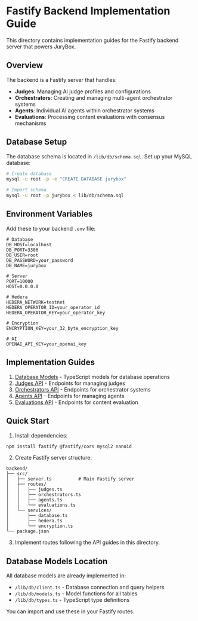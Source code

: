# Fastify Backend Implementation Guide

This directory contains implementation guides for the Fastify backend server that powers JuryBox.

## Overview

The backend is a Fastify server that handles:
- **Judges**: Managing AI judge profiles and configurations
- **Orchestrators**: Creating and managing multi-agent orchestrator systems
- **Agents**: Individual AI agents within orchestrator systems
- **Evaluations**: Processing content evaluations with consensus mechanisms

## Database Setup

The database schema is located in `/lib/db/schema.sql`. Set up your MySQL database:

```bash
# Create database
mysql -u root -p -e "CREATE DATABASE jurybox"

# Import schema
mysql -u root -p jurybox < lib/db/schema.sql
```

## Environment Variables

Add these to your backend `.env` file:

```env
# Database
DB_HOST=localhost
DB_PORT=3306
DB_USER=root
DB_PASSWORD=your_password
DB_NAME=jurybox

# Server
PORT=10000
HOST=0.0.0.0

# Hedera
HEDERA_NETWORK=testnet
HEDERA_OPERATOR_ID=your_operator_id
HEDERA_OPERATOR_KEY=your_operator_key

# Encryption
ENCRYPTION_KEY=your_32_byte_encryption_key

# AI
OPENAI_API_KEY=your_openai_key
```

## Implementation Guides

1. [Database Models](./DATABASE_MODELS.md) - TypeScript models for database operations
2. [Judges API](./JUDGES_API.md) - Endpoints for managing judges
3. [Orchestrators API](./ORCHESTRATORS_API.md) - Endpoints for orchestrator systems
4. [Agents API](./AGENTS_API.md) - Endpoints for managing agents
5. [Evaluations API](./EVALUATIONS_API.md) - Endpoints for content evaluation

## Quick Start

1. Install dependencies:
```bash
npm install fastify @fastify/cors mysql2 nanoid
```

2. Create Fastify server structure:
```
backend/
├── src/
│   ├── server.ts          # Main Fastify server
│   ├── routes/
│   │   ├── judges.ts
│   │   ├── orchestrators.ts
│   │   ├── agents.ts
│   │   └── evaluations.ts
│   └── services/
│       ├── database.ts
│       ├── hedera.ts
│       └── encryption.ts
└── package.json
```

3. Implement routes following the API guides in this directory.

## Database Models Location

All database models are already implemented in:
- `/lib/db/client.ts` - Database connection and query helpers
- `/lib/db/models.ts` - Model functions for all tables
- `/lib/db/types.ts` - TypeScript type definitions

You can import and use these in your Fastify routes.
